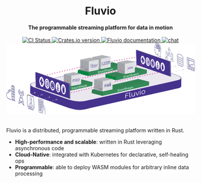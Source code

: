<div align="center">
<h1>Fluvio</h1>
<strong>The programmable streaming platform for data in motion</strong>

<br>
<br>

<div>
<!-- CI status -->
<a href="https://github.com/infinyon/fluvio/actions">
<img src="https://github.com/infinyon/fluvio/workflows/CI/badge.svg" alt="CI Status" />
</a>

<!-- Crates.io badge -->
<a href="https://crates.io/crates/fluvio">
<img src="https://img.shields.io/crates/v/fluvio?style=flat" alt="Crates.io version" />
</a>

<!-- docs.rs docs -->
<a href="https://docs.rs/fluvio">
<img src="https://docs.rs/fluvio/badge.svg" alt="Fluvio documentation" />
</a>

<!-- Discord invitation -->
<a href="https://discordapp.com/invite/bBG2dTz">
<img src="https://img.shields.io/discord/695712741381636168.svg?logo=discord&style=flat" alt="chat" />
</a>
</div>

<a href="https://fluvio.io">
<img src=".github/assets/fluvio-oss-large.svg" alt="A visual of a data pipeline with filter, map, and other streaming operations" />
</a>

<br>
<br>
</div>

Fluvio is a distributed, programmable streaming platform written in Rust.

- **High-performance and scalable**: written in Rust leveraging asynchronous code
- **Cloud-Native**: integrated with Kubernetes for declarative, self-healing ops
- **Programmable**: able to deploy WASM modules for arbitrary inline data processing

